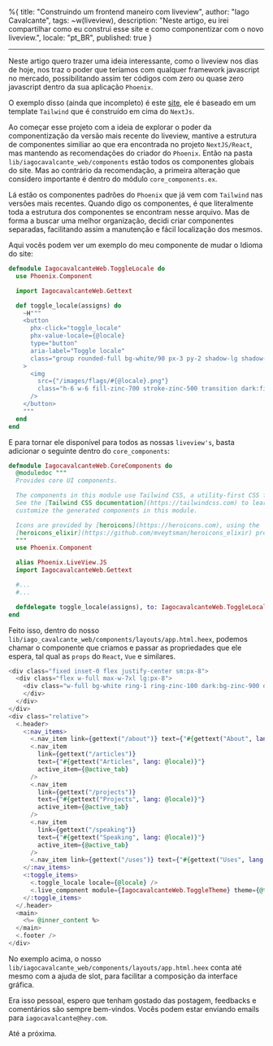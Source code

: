 %{
title: "Construindo um frontend maneiro com liveview",
author: "Iago Cavalcante",
tags: ~w(liveview),
description: "Neste artigo, eu irei compartilhar como eu construi esse site e como componentizar com o novo liveview.",
locale: "pt_BR",
published: true
}

---

Neste artigo quero trazer uma ideia interessante, como o liveview nos dias de hoje, nos traz o poder que teríamos com qualquer framework javascript no mercado, possibilitando assim ter códigos com zero ou quase zero javascript dentro da sua aplicação `Phoenix`.

O exemplo disso (ainda que incompleto) é este [site](https://github.com/iagocavalcante/iago-cavalcante), ele é baseado em um template `Tailwind` que é construído em cima do `NextJs`.

Ao começar esse projeto com a ideia de explorar o poder da componentização da versão mais recente do liveview, mantive a estrutura de componentes similiar ao que era encontrada no projeto `NextJS/React`, mas mantendo as recomendações do criador do `Phoenix`. Então na pasta `lib/iagocavalcante_web/components` estão todos os componentes globais do site. Mas ao contrário da recomendação, a primeira alteração que considero importante é dentro do módulo `core_components.ex`.

Lá estão os componentes padrões do `Phoenix` que já vem com `Tailwind` nas versões mais recentes. Quando digo os componentes, é que literalmente toda a estrutura dos componentes se encontram nesse arquivo. Mas de forma a buscar uma melhor organização, decidi criar componentes separadas, facilitando assim a manutenção e fácil localização dos mesmos.

Aqui vocês podem ver um exemplo do meu componente de mudar o Idioma do site:

```elixir
defmodule IagocavalcanteWeb.ToggleLocale do
  use Phoenix.Component

  import IagocavalcanteWeb.Gettext

  def toggle_locale(assigns) do
    ~H"""
    <button
      phx-click="toggle_locale"
      phx-value-locale={@locale}
      type="button"
      aria-label="Toggle locale"
      class="group rounded-full bg-white/90 px-3 py-2 shadow-lg shadow-zinc-800/5 ring-1 ring-zinc-900/5 backdrop-blur transition dark:bg-zinc-800/90 dark:ring-white/10 dark:hover:ring-white/20"
    >
      <img
        src={"/images/flags/#{@locale}.png"}
        class="h-6 w-6 fill-zinc-700 stroke-zinc-500 transition dark:fill-teal-400/10 dark:stroke-teal-500"
      />
    </button>
    """
  end
end
```

E para tornar ele disponível para todos as nossas `liveview's`, basta adicionar o seguinte dentro do `core_components`:

```elixir
defmodule IagocavalcanteWeb.CoreComponents do
  @moduledoc """
  Provides core UI components.

  The components in this module use Tailwind CSS, a utility-first CSS framework.
  See the [Tailwind CSS documentation](https://tailwindcss.com) to learn how to
  customize the generated components in this module.

  Icons are provided by [heroicons](https://heroicons.com), using the
  [heroicons_elixir](https://github.com/mveytsman/heroicons_elixir) project.
  """
  use Phoenix.Component

  alias Phoenix.LiveView.JS
  import IagocavalcanteWeb.Gettext

  #...
  #...

  defdelegate toggle_locale(assigns), to: IagocavalcanteWeb.ToggleLocale, as: :toggle_locale
end
```

Feito isso, dentro do nosso `lib/iago_cavalcante_web/components/layouts/app.html.heex`, podemos chamar o componente que criamos e passar as propriedades que ele espera, tal qual as `props` do `React`, `Vue` e similares.

```heex
<div class="fixed inset-0 flex justify-center sm:px-8">
  <div class="flex w-full max-w-7xl lg:px-8">
    <div class="w-full bg-white ring-1 ring-zinc-100 dark:bg-zinc-900 dark:ring-zinc-300/20">
    </div>
  </div>
</div>
<div class="relative">
  <.header>
    <:nav_items>
      <.nav_item link={gettext("/about")} text={"#{gettext("About", lang: @locale)}"} active_item={@active_tab} />
      <.nav_item
        link={gettext("/articles")}
        text={"#{gettext("Articles", lang: @locale)}"}
        active_item={@active_tab}
      />
      <.nav_item
        link={gettext("/projects")}
        text={"#{gettext("Projects", lang: @locale)}"}
        active_item={@active_tab}
      />
      <.nav_item
        link={gettext("/speaking")}
        text={"#{gettext("Speaking", lang: @locale)}"}
        active_item={@active_tab}
      />
      <.nav_item link={gettext("/uses")} text={"#{gettext("Uses", lang: @locale)}"} active_item={@active_tab} />
    </:nav_items>
    <:toggle_items>
      <.toggle_locale locale={@locale} />
      <.live_component module={IagocavalcanteWeb.ToggleTheme} theme={@theme} id="theme" />
    </:toggle_items>
  </.header>
  <main>
    <%= @inner_content %>
  </main>
  <.footer />
</div>
```

No exemplo acima, o nosso `lib/iagocavalcante_web/components/layouts/app.html.heex` conta até mesmo com a ajuda de slot, para facilitar a composição da interface gráfica.

Era isso pessoal, espero que tenham gostado das postagem, feedbacks e comentários são sempre bem-vindos. Vocês podem estar enviando emails para `iagocavalcante@hey.com`.

Até a próxima.
